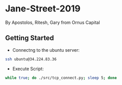 # Jane-Street-2019

By Apostolos, Ritesh, Gary from Ornus Capital

## Getting Started

* Connectng to the ubuntu server:

```bash
ssh ubuntu@34.224.83.36
```

* Execute Script:

```bash
while true; do ./src/tcp_connect.py; sleep 5; done
```
